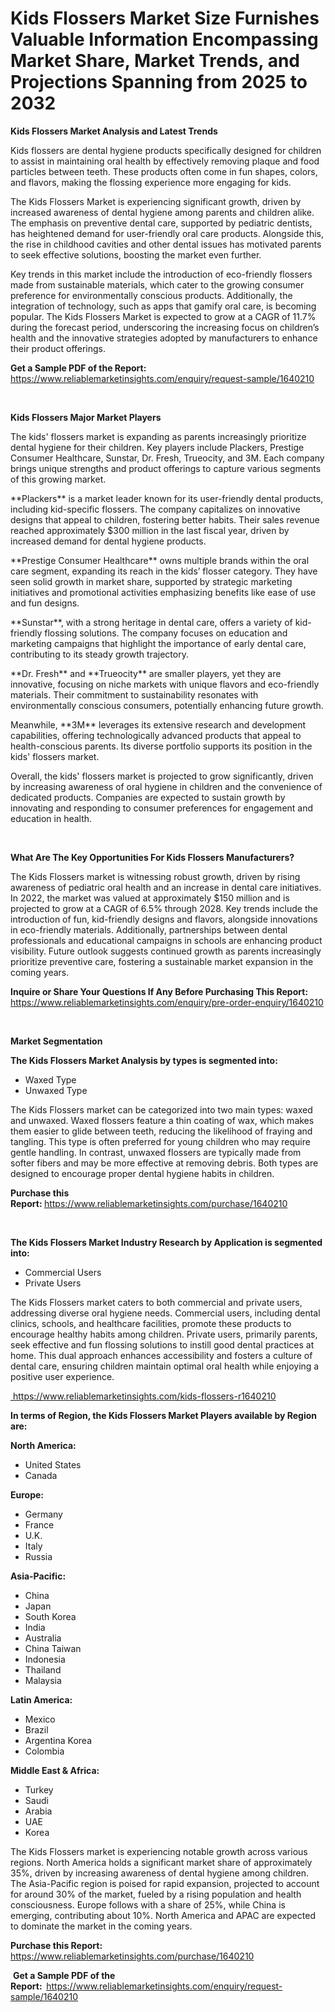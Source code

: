 <p><h1>Kids Flossers Market Size Furnishes Valuable Information Encompassing Market Share, Market Trends, and Projections Spanning from 2025 to 2032</h1></p><p><strong>Kids Flossers Market Analysis and Latest Trends</strong></p>
<p><p>Kids flossers are dental hygiene products specifically designed for children to assist in maintaining oral health by effectively removing plaque and food particles between teeth. These products often come in fun shapes, colors, and flavors, making the flossing experience more engaging for kids. </p><p>The Kids Flossers Market is experiencing significant growth, driven by increased awareness of dental hygiene among parents and children alike. The emphasis on preventive dental care, supported by pediatric dentists, has heightened demand for user-friendly oral care products. Alongside this, the rise in childhood cavities and other dental issues has motivated parents to seek effective solutions, boosting the market even further. </p><p>Key trends in this market include the introduction of eco-friendly flossers made from sustainable materials, which cater to the growing consumer preference for environmentally conscious products. Additionally, the integration of technology, such as apps that gamify oral care, is becoming popular. The Kids Flossers Market is expected to grow at a CAGR of 11.7% during the forecast period, underscoring the increasing focus on children’s health and the innovative strategies adopted by manufacturers to enhance their product offerings.</p></p>
<p><strong>Get a Sample PDF of the Report:&nbsp;</strong> <a href="https://www.reliablemarketinsights.com/enquiry/request-sample/1640210?utm_campaign=2735&utm_medium=2&utm_source=Github&utm_content=ia&utm_term=18042025&utm_id=kids-flossers">https://www.reliablemarketinsights.com/enquiry/request-sample/1640210</a></p>
<p>&nbsp;</p>
<p><strong>Kids Flossers Major Market Players</strong></p>
<p><p>The kids' flossers market is expanding as parents increasingly prioritize dental hygiene for their children. Key players include Plackers, Prestige Consumer Healthcare, Sunstar, Dr. Fresh, Trueocity, and 3M. Each company brings unique strengths and product offerings to capture various segments of this growing market.</p><p>**Plackers** is a market leader known for its user-friendly dental products, including kid-specific flossers. The company capitalizes on innovative designs that appeal to children, fostering better habits. Their sales revenue reached approximately $300 million in the last fiscal year, driven by increased demand for dental hygiene products.</p><p>**Prestige Consumer Healthcare** owns multiple brands within the oral care segment, expanding its reach in the kids’ flosser category. They have seen solid growth in market share, supported by strategic marketing initiatives and promotional activities emphasizing benefits like ease of use and fun designs.</p><p>**Sunstar**, with a strong heritage in dental care, offers a variety of kid-friendly flossing solutions. The company focuses on education and marketing campaigns that highlight the importance of early dental care, contributing to its steady growth trajectory.</p><p>**Dr. Fresh** and **Trueocity** are smaller players, yet they are innovative, focusing on niche markets with unique flavors and eco-friendly materials. Their commitment to sustainability resonates with environmentally conscious consumers, potentially enhancing future growth.</p><p>Meanwhile, **3M** leverages its extensive research and development capabilities, offering technologically advanced products that appeal to health-conscious parents. Its diverse portfolio supports its position in the kids' flossers market.</p><p>Overall, the kids' flossers market is projected to grow significantly, driven by increasing awareness of oral hygiene in children and the convenience of dedicated products. Companies are expected to sustain growth by innovating and responding to consumer preferences for engagement and education in health.</p></p>
<p>&nbsp;</p>
<p><strong>What Are The Key Opportunities For Kids Flossers Manufacturers?</strong></p>
<p><p>The Kids Flossers market is witnessing robust growth, driven by rising awareness of pediatric oral health and an increase in dental care initiatives. In 2022, the market was valued at approximately $150 million and is projected to grow at a CAGR of 6.5% through 2028. Key trends include the introduction of fun, kid-friendly designs and flavors, alongside innovations in eco-friendly materials. Additionally, partnerships between dental professionals and educational campaigns in schools are enhancing product visibility. Future outlook suggests continued growth as parents increasingly prioritize preventive care, fostering a sustainable market expansion in the coming years.</p></p>
<p><strong>Inquire or Share Your Questions If Any Before Purchasing This Report:</strong> <a href="https://www.reliablemarketinsights.com/enquiry/pre-order-enquiry/1640210?utm_campaign=2735&utm_medium=2&utm_source=Github&utm_content=ia&utm_term=18042025&utm_id=kids-flossers">https://www.reliablemarketinsights.com/enquiry/pre-order-enquiry/1640210</a></p>
<p>&nbsp;</p>
<p><strong>Market Segmentation</strong></p>
<p><strong>The Kids Flossers Market Analysis by types is segmented into:</strong></p>
<p><ul><li>Waxed Type</li><li>Unwaxed Type</li></ul></p>
<p><p>The Kids Flossers market can be categorized into two main types: waxed and unwaxed. Waxed flossers feature a thin coating of wax, which makes them easier to glide between teeth, reducing the likelihood of fraying and tangling. This type is often preferred for young children who may require gentle handling. In contrast, unwaxed flossers are typically made from softer fibers and may be more effective at removing debris. Both types are designed to encourage proper dental hygiene habits in children.</p></p>
<p><strong>Purchase this Report:&nbsp;</strong><a href="https://www.reliablemarketinsights.com/purchase/1640210?utm_campaign=2735&utm_medium=2&utm_source=Github&utm_content=ia&utm_term=18042025&utm_id=kids-flossers">https://www.reliablemarketinsights.com/purchase/1640210</a></p>
<p>&nbsp;</p>
<p><strong>The Kids Flossers Market Industry Research by Application is segmented into:</strong></p>
<p><ul><li>Commercial Users</li><li>Private Users</li></ul></p>
<p><p>The Kids Flossers market caters to both commercial and private users, addressing diverse oral hygiene needs. Commercial users, including dental clinics, schools, and healthcare facilities, promote these products to encourage healthy habits among children. Private users, primarily parents, seek effective and fun flossing solutions to instill good dental practices at home. This dual approach enhances accessibility and fosters a culture of dental care, ensuring children maintain optimal oral health while enjoying a positive user experience.</p></p>
<p><a href="https://www.reliablemarketinsights.com/kids-flossers-r1640210?utm_campaign=2735&utm_medium=2&utm_source=Github&utm_content=ia&utm_term=18042025&utm_id=kids-flossers">&nbsp;https://www.reliablemarketinsights.com/kids-flossers-r1640210</a></p>
<p><strong>In terms of Region, the Kids Flossers Market Players available by Region are:</strong></p>
<p>
    <p> <strong> North America: </strong>
        <ul>
            <li>United States</li>
            <li>Canada</li>
        </ul>
        </p> 
    <p> <strong> Europe: </strong>
        <ul>
            <li>Germany</li>
            <li>France</li>
            <li>U.K.</li>
            <li>Italy</li>
            <li>Russia</li>
        </ul>
        </p> 
    <p> <strong> Asia-Pacific: </strong>
        <ul>
            <li>China</li>
            <li>Japan</li>
            <li>South Korea</li>
            <li>India</li>
            <li>Australia</li>
            <li>China Taiwan</li>
            <li>Indonesia</li>
            <li>Thailand</li>
            <li>Malaysia</li>
        </ul>
        </p> 
    <p> <strong> Latin America: </strong>
        <ul>
            <li>Mexico</li>
            <li>Brazil</li>
            <li>Argentina Korea</li>
            <li>Colombia</li>
        </ul>
        </p> 
    <p> <strong> Middle East & Africa: </strong>
        <ul>
            <li>Turkey</li>
            <li>Saudi</li>
            <li>Arabia</li>
            <li>UAE</li>
            <li>Korea</li>
        </ul>
    </p>
    </p>
<p><p>The Kids Flossers market is experiencing notable growth across various regions. North America holds a significant market share of approximately 35%, driven by increasing awareness of dental hygiene among children. The Asia-Pacific region is poised for rapid expansion, projected to account for around 30% of the market, fueled by a rising population and health consciousness. Europe follows with a share of 25%, while China is emerging, contributing about 10%. North America and APAC are expected to dominate the market in the coming years.</p></p>
<p><strong>Purchase this Report: </strong><a href="https://www.reliablemarketinsights.com/purchase/1640210?utm_campaign=2735&utm_medium=2&utm_source=Github&utm_content=ia&utm_term=18042025&utm_id=kids-flossers">https://www.reliablemarketinsights.com/purchase/1640210</a></p>
<p>&nbsp;<strong>Get a Sample PDF of the Report:&nbsp;&nbsp;</strong><a href="https://www.reliablemarketinsights.com/enquiry/request-sample/1640210?utm_campaign=2735&utm_medium=2&utm_source=Github&utm_content=ia&utm_term=18042025&utm_id=kids-flossers">https://www.reliablemarketinsights.com/enquiry/request-sample/1640210</a></p>
<p><strong></strong></p>
<p><p></p><p></p><p></p></p>